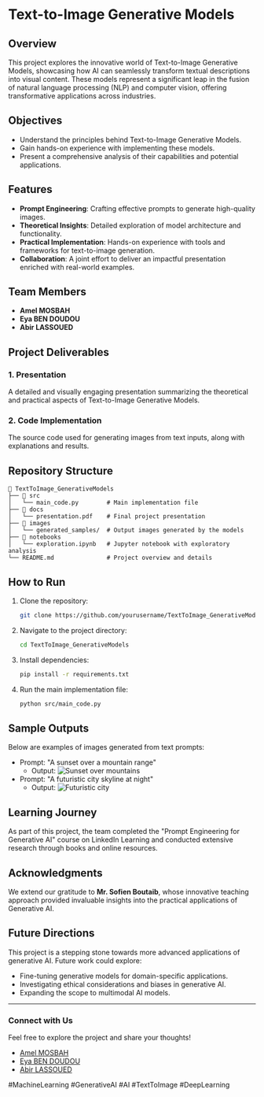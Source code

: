 # Text-to-Image Generative Models

## Overview
This project explores the innovative world of Text-to-Image Generative Models, showcasing how AI can seamlessly transform textual descriptions into visual content. These models represent a significant leap in the fusion of natural language processing (NLP) and computer vision, offering transformative applications across industries.

## Objectives
- Understand the principles behind Text-to-Image Generative Models.
- Gain hands-on experience with implementing these models.
- Present a comprehensive analysis of their capabilities and potential applications.

## Features
- **Prompt Engineering**: Crafting effective prompts to generate high-quality images.
- **Theoretical Insights**: Detailed exploration of model architecture and functionality.
- **Practical Implementation**: Hands-on experience with tools and frameworks for text-to-image generation.
- **Collaboration**: A joint effort to deliver an impactful presentation enriched with real-world examples.

## Team Members
- **Amel MOSBAH**
- **Eya BEN DOUDOU**
- **Abir LASSOUED**

## Project Deliverables
### 1. Presentation
A detailed and visually engaging presentation summarizing the theoretical and practical aspects of Text-to-Image Generative Models.

### 2. Code Implementation
The source code used for generating images from text inputs, along with explanations and results.

## Repository Structure
```
📂 TextToImage_GenerativeModels
├── 📂 src
│   └── main_code.py        # Main implementation file
├── 📂 docs
│   └── presentation.pdf    # Final project presentation
├── 📂 images
│   └── generated_samples/  # Output images generated by the models
├── 📂 notebooks
│   └── exploration.ipynb   # Jupyter notebook with exploratory analysis
└── README.md               # Project overview and details
```

## How to Run
1. Clone the repository:
   ```bash
   git clone https://github.com/yourusername/TextToImage_GenerativeModels.git
   ```
2. Navigate to the project directory:
   ```bash
   cd TextToImage_GenerativeModels
   ```
3. Install dependencies:
   ```bash
   pip install -r requirements.txt
   ```
4. Run the main implementation file:
   ```bash
   python src/main_code.py
   ```

## Sample Outputs
Below are examples of images generated from text prompts:
- Prompt: "A sunset over a mountain range"
  - Output: ![Sunset over mountains](images/generated_samples/sunset_mountains.png)
- Prompt: "A futuristic city skyline at night"
  - Output: ![Futuristic city](images/generated_samples/futuristic_city.png)

## Learning Journey
As part of this project, the team completed the "Prompt Engineering for Generative AI" course on LinkedIn Learning and conducted extensive research through books and online resources.

## Acknowledgments
We extend our gratitude to **Mr. Sofien Boutaib**, whose innovative teaching approach provided invaluable insights into the practical applications of Generative AI.

## Future Directions
This project is a stepping stone towards more advanced applications of generative AI. Future work could explore:
- Fine-tuning generative models for domain-specific applications.
- Investigating ethical considerations and biases in generative AI.
- Expanding the scope to multimodal AI models.

---
### Connect with Us
Feel free to explore the project and share your thoughts!
- [Amel MOSBAH](https://www.linkedin.com/in/amel-mosbah)
- [Eya BEN DOUDOU](https://www.linkedin.com/in/eya-bendoudou)
- [Abir LASSOUED](https://www.linkedin.com/in/abir-lassoued)

#MachineLearning #GenerativeAI #AI #TextToImage #DeepLearning
